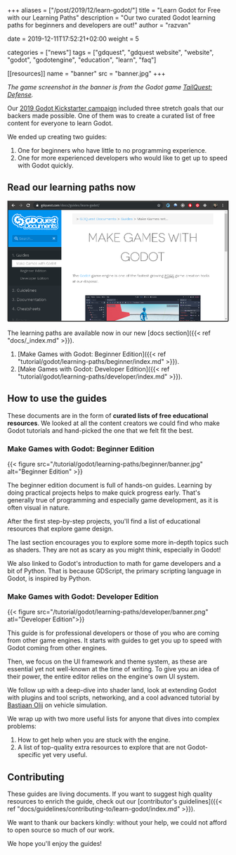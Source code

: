 +++
aliases = ["/post/2019/12/learn-godot/"]
title = "Learn Godot for Free with our Learning Paths"
description = "Our two curated Godot learning paths for beginners and developers are out!"
author = "razvan"

date = 2019-12-11T17:52:21+02:00
weight = 5

categories = ["news"]
tags = ["gdquest", "gdquest website", "website", "godot", "godotengine", "education", "learn", "faq"]

[[resources]]
name = "banner"
src = "banner.jpg"
+++

*The game screenshot in the banner is from the Godot game [TailQuest: Defense](https://store.steampowered.com/app/824090/TailQuest_Defense/).*

Our [2019 Godot Kickstarter campaign](https://www.kickstarter.com/projects/gdquest/create-your-own-games-with-godot-the-free-game-eng) included three stretch goals that our backers made possible. One of them was to create a curated list of free content for everyone to learn Godot.

We ended up creating two guides:

1. One for beginners who have little to no programming experience.
1. One for more experienced developers who would like to get up to speed with Godot quickly.

## Read our learning paths now

![Beginner and Developer Learning Paths](./img/paths.png)

The learning paths are available now in our new [docs section]({{< ref "docs/_index.md" >}}).

1. [Make Games with Godot: Beginner Edition]({{< ref "tutorial/godot/learning-paths/beginner/index.md" >}}).
1. [Make Games with Godot: Developer Edition]({{< ref "tutorial/godot/learning-paths/developer/index.md" >}}).

## How to use the guides

These documents are in the form of **curated lists of free educational resources**. We looked at all the content creators we could find who make Godot tutorials and hand-picked the one that we felt fit the best.

### Make Games with Godot: Beginner Edition

{{< figure src="/tutorial/godot/learning-paths/beginner/banner.jpg" alt="Beginner Edition" >}}

The beginner edition document is full of hands-on guides. Learning by doing practical projects helps to make quick progress early. That's generally true of programming and especially game development, as it is often visual in nature.

After the first step-by-step projects, you'll find a list of educational resources that explore game design.

The last section encourages you to explore some more in-depth topics such as shaders. They are not as scary as you might think, especially in Godot! 

We also linked to Godot's introduction to math for game developers and a bit of Python. That is because GDScript, the primary scripting language in Godot, is inspired by Python.

### Make Games with Godot: Developer Edition

{{< figure src="/tutorial/godot/learning-paths/developer/banner.png" atl="Developer Edition">}}

This guide is for professional developers or those of you who are coming from other game engines. It starts with guides to get you up to speed with Godot coming from other engines.

Then, we focus on the UI framework and theme system, as these are essential yet not well-known at the time of writing. To give you an idea of their power, the entire editor relies on the engine's own UI system.

We follow up with a deep-dive into shader land, look at extending Godot with plugins and tool scripts, networking, and a cool advanced tutorial by [Bastiaan Olij](https://twitter.com/mux213) on vehicle simulation.

We wrap up with two more useful lists for anyone that dives into complex problems: 

1. How to get help when you are stuck with the engine.
2. A list of top-quality extra resources to explore that are not Godot-specific yet very useful.

## Contributing

These guides are living documents. If you want to suggest high quality resources to enrich the guide, check out our [contributor's guidelines]({{< ref "docs/guidelines/contributing-to/learn-godot/index.md" >}}).

We want to thank our backers kindly: without your help, we could not afford to open source so much of our work.

We hope you'll enjoy the guides!
